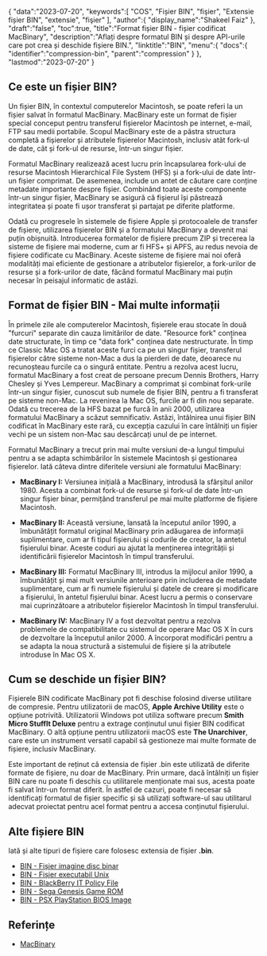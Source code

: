 {
"data":"2023-07-20",
   "keywords":[
"COS",
"Fișier BIN",
"fişier",
"Extensie fișier BIN",
"extensie",
"fişier"
],
   "author":{
"display_name":"Shakeel Faiz"
},
"draft":"false",
"toc":true,
"title":"Format fișier BIN - fișier codificat MacBinary",
   "description":"Aflați despre formatul BIN și despre API-urile care pot crea și deschide fișiere BIN.",
"linktitle":"BIN",
   "menu":{
      "docs":{
         "identifier":"compression-bin",
         "parent":"compression"
}
},
"lastmod":"2023-07-20"
}

## Ce este un fișier BIN?

Un fișier BIN, în contextul computerelor Macintosh, se poate referi la un fișier salvat în formatul MacBinary. MacBinary este un format de fișier special conceput pentru transferul fișierelor Macintosh pe internet, e-mail, FTP sau medii portabile. Scopul MacBinary este de a păstra structura completă a fișierelor și atributele fișierelor Macintosh, inclusiv atât fork-ul de date, cât și fork-ul de resurse, într-un singur fișier.

Formatul MacBinary realizează acest lucru prin încapsularea fork-ului de resurse Macintosh Hierarchical File System (HFS) și a fork-ului de date într-un fișier comprimat. De asemenea, include un antet de căutare care conține metadate importante despre fișier. Combinând toate aceste componente într-un singur fișier, MacBinary se asigură că fișierul își păstrează integritatea și poate fi ușor transferat și partajat pe diferite platforme.

Odată cu progresele în sistemele de fișiere Apple și protocoalele de transfer de fișiere, utilizarea fișierelor BIN și a formatului MacBinary a devenit mai puțin obișnuită. Introducerea formatelor de fișiere precum ZIP și trecerea la sisteme de fișiere mai moderne, cum ar fi HFS+ și APFS, au redus nevoia de fișiere codificate cu MacBinary. Aceste sisteme de fișiere mai noi oferă modalități mai eficiente de gestionare a atributelor fișierelor, a fork-urilor de resurse și a fork-urilor de date, făcând formatul MacBinary mai puțin necesar în peisajul informatic de astăzi.

## Format de fișier BIN - Mai multe informații

În primele zile ale computerelor Macintosh, fișierele erau stocate în două "furcuri" separate din cauza limitărilor de date. "Resource fork" conținea date structurate, în timp ce "data fork" conținea date nestructurate. În timp ce Classic Mac OS a tratat aceste furci ca pe un singur fișier, transferul fișierelor către sisteme non-Mac a dus la pierderi de date, deoarece nu recunoșteau furcile ca o singură entitate. Pentru a rezolva acest lucru, formatul MacBinary a fost creat de persoane precum Dennis Brothers, Harry Chesley și Yves Lempereur. MacBinary a comprimat și combinat fork-urile într-un singur fișier, cunoscut sub numele de fișier BIN, pentru a fi transferat pe sisteme non-Mac. La revenirea la Mac OS, furcile ar fi din nou separate. Odată cu trecerea de la HFS bazat pe furcă în anii 2000, utilizarea formatului MacBinary a scăzut semnificativ. Astăzi, întâlnirea unui fișier BIN codificat în MacBinary este rară, cu excepția cazului în care întâlniți un fișier vechi pe un sistem non-Mac sau descărcați unul de pe internet.

Formatul MacBinary a trecut prin mai multe versiuni de-a lungul timpului pentru a se adapta schimbărilor în sistemele Macintosh și gestionarea fișierelor. Iată câteva dintre diferitele versiuni ale formatului MacBinary:

- **MacBinary I:** Versiunea inițială a MacBinary, introdusă la sfârșitul anilor 1980. Acesta a combinat fork-ul de resurse și fork-ul de date într-un singur fișier binar, permițând transferul pe mai multe platforme de fișiere Macintosh.

- **MacBinary II:** Această versiune, lansată la începutul anilor 1990, a îmbunătățit formatul original MacBinary prin adăugarea de informații suplimentare, cum ar fi tipul fișierului și codurile de creator, la antetul fișierului binar. Aceste coduri au ajutat la menținerea integrității și identificării fișierelor Macintosh în timpul transferului.

- **MacBinary III:** Formatul MacBinary III, introdus la mijlocul anilor 1990, a îmbunătățit și mai mult versiunile anterioare prin includerea de metadate suplimentare, cum ar fi numele fișierului și datele de creare și modificare a fișierului, în antetul fișierului binar. Acest lucru a permis o conservare mai cuprinzătoare a atributelor fișierelor Macintosh în timpul transferului.

- **MacBinary IV:** MacBinary IV a fost dezvoltat pentru a rezolva problemele de compatibilitate cu sistemul de operare Mac OS X în curs de dezvoltare la începutul anilor 2000. A încorporat modificări pentru a se adapta la noua structură a sistemului de fișiere și la atributele introduse în Mac OS X.

## Cum se deschide un fișier BIN?

Fișierele BIN codificate MacBinary pot fi deschise folosind diverse utilitare de compresie. Pentru utilizatorii de macOS, **Apple Archive Utility** este o opțiune potrivită. Utilizatorii Windows pot utiliza software precum **Smith Micro StuffIt Deluxe** pentru a extrage conținutul unui fișier BIN codificat MacBinary. O altă opțiune pentru utilizatorii macOS este **The Unarchiver**, care este un instrument versatil capabil să gestioneze mai multe formate de fișiere, inclusiv MacBinary.

Este important de reținut că extensia de fișier .bin este utilizată de diferite formate de fișiere, nu doar de MacBinary. Prin urmare, dacă întâlniți un fișier BIN care nu poate fi deschis cu utilitarele menționate mai sus, acesta poate fi salvat într-un format diferit. În astfel de cazuri, poate fi necesar să identificați formatul de fișier specific și să utilizați software-ul sau utilitarul adecvat proiectat pentru acel format pentru a accesa conținutul fișierului.

## Alte fișiere BIN

Iată și alte tipuri de fișiere care folosesc extensia de fișier **.bin**.

- [BIN - Fișier imagine disc binar](/ro/disc-and-media/bin/)
- [BIN - Fișier executabil Unix](/ro/executable/bin/)
- [BIN - BlackBerry IT Policy File](/ro/settings/bin/)
- [BIN - Sega Genesis Game ROM](/ro/game/bin/)
- [BIN - PSX PlayStation BIOS Image](/ro/game/bin-pcsx/)

## Referințe

* [MacBinary](https://en.wikipedia.org/wiki/MacBinary)

